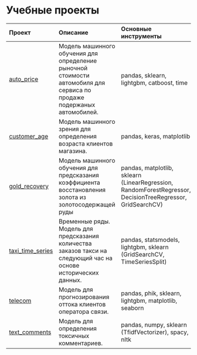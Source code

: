 # Учебные проекты

|Проект|Описание|Основные инструменты|
| :------------- |:--------| :-----|
| [auto_price](https://github.com/VladimirTsebrikov/study_projects/tree/main/auto_price)      | Модель машинного обучения для определение рыночной стоимости автомобиля для сервиса по продаже подержаных автомобилей.     | pandas, sklearn, lightgbm, catboost, time |
| [customer_age](https://github.com/VladimirTsebrikov/study_projects/tree/main/customer_age)      | Модель машинного зрения для определения возраста клиентов магазина.     | pandas, keras, matplotlib |
| [gold_recovery](https://github.com/VladimirTsebrikov/study_projects/tree/main/gold_recovery)      | Модель машинного обучения для предсказания коэффициента восстановления золота из золотосодержащей руды     | pandas, matplotlib, sklearn (LinearRegression, RandomForestRegressor, DecisionTreeRegressor, GridSearchCV) |
| [taxi_time_series](https://github.com/VladimirTsebrikov/study_projects/tree/main/taxi_time_series)      | Временные ряды. Модель для предсказания количества заказов такси на следующий час на основе исторических данных.     | pandas, statsmodels, lightgbm, sklearn (GridSearchCV, TimeSeriesSplit) |
| [telecom](https://github.com/VladimirTsebrikov/study_projects/tree/main/telecom)      | Модель для прогнозирования оттока клиентов оператора связи.     | pandas, phik, sklearn, lightgbm, matplotlib, seaborn |
| [text_comments](https://github.com/VladimirTsebrikov/study_projects/tree/main/text_comments)      | Модель для определения токсичных комментариев.     | pandas, numpy,  sklearn (TfidfVectorizer), spacy, nltk |
